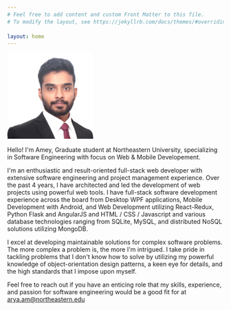 ```yaml
---
# Feel free to add content and custom Front Matter to this file.
# To modify the layout, see https://jekyllrb.com/docs/themes/#overriding-theme-defaults

layout: home
---
```


<img src="photo.jpeg" alt="drawing" width="200" height="200"/>

Hello! I'm Amey, Graduate student at Northeastern University, specializing in Software Engineering with focus on Web & Mobile Developement.

I'm an enthusiastic and result-oriented full-stack web developer with extensive software engineering and project management experience. Over the past 4 years, I have architected and led the development of web projects using powerful web tools. I have full-stack software development experience across the board from Desktop WPF applications, Mobile Development with Android, and Web Development utilizing React-Redux, Python Flask and AngularJS and HTML / CSS / Javascript and various database technologies ranging from SQLite, MySQL, and distributed NoSQL solutions utilizing MongoDB.

I excel at developing maintainable solutions for complex software problems. The more complex a problem is, the more I'm intrigued. I take pride in tackling problems that I don't know how to solve by utilizing my powerful knowledge of object-orientation design patterns, a keen eye for details, and the high standards that I impose upon myself.

Feel free to reach out if you have an enticing role that my skills, experience, and passion for software engineering would be a good fit for at arya.am@northeastern.edu 